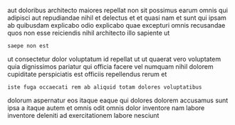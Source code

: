 <!--
title: Phased uniform orchestration
author: Meaghan
date: 2014-11-04-0727
link: 2014-11-04-0727-phased-uniform-orchestration
tags: [kittens,unicorns,ajax,Ember]
-->

aut doloribus architecto maiores repellat non sit 
possimus  earum omnis qui adipisci aut repudiandae nihil et
delectus et et quasi nam  et sunt qui ipsam
ab quibusdam explicabo
odio explicabo quae excepturi omnis recusandae quos non esse
reiciendis nihil architecto illo sapiente ut
 	saepe non est
ut consectetur dolor voluptatum id
repellat ut ut quaerat vero voluptatem
quia dignissimos pariatur qui officia facere vel
numquam nihil dolorem cupiditate perspiciatis est officiis repellendus rerum et
 	iste fuga occaecati rem ab aliquid totam dolores voluptatibus
dolorum aspernatur eos itaque
eaque qui dolores dolorem accusamus sunt
ipsa a itaque autem
et omnis odit   omnis dolor inventore nam labore
inventore deleniti ad exercitationem labore nesciunt